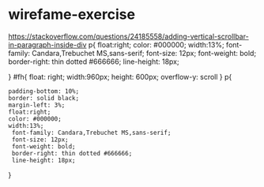 # wirefame-exercise
https://stackoverflow.com/questions/24185558/adding-vertical-scrollbar-in-paragraph-inside-div
p{
    float:right;
    color: #000000; 
    width:13%;
     font-family: Candara,Trebuchet MS,sans-serif; 
     font-size: 12px; 
     font-weight: bold; 
     border-right: thin dotted #666666; 
     line-height: 18px;

}
#fh{
    float: right;
     width:960px; 
     height: 600px; 
     overflow-y: scroll
}
p{
    
    padding-bottom: 10%;
    border: solid black;
    margin-left: 3%;
    float:right;
    color: #000000; 
    width:13%;
     font-family: Candara,Trebuchet MS,sans-serif; 
     font-size: 12px; 
     font-weight: bold; 
     border-right: thin dotted #666666; 
     line-height: 18px;

}